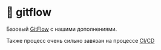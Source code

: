 # 🌹 gitflow
Базовый [GitFlow](https://marlerinogroup.notion.site/GitFlow-9478888ab33f46aa8a2d72ccee7fde60?pvs=4) с нашими дополнениями.

Также процесс очень сильно завязан на процессе [CI/CD](./../cicd)
